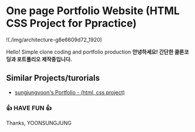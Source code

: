 # One page Portfolio Website (HTML CSS Project for Ppractice)
!(./img/architecture-g8e6609d72_1920)



Hello! Simple clone coding and portfolio production
<b>안녕하세요! 간단한 클론코딩과 포트폴리오 제작중입니다.</b>


## Similar Projects/turorials

 - [sungjungyoon's Portfolio - (html, css project)](https://github.com/sungjungyoon/)
 
  

### 👍 HAVE FUN 👍
Thanks, YOONSUNGJUNG


